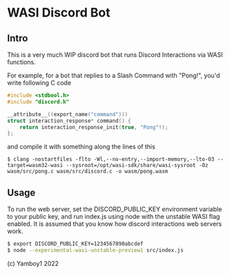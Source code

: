 # WASI Discord Bot

## Intro

This is a very much WIP discord bot that runs Discord Interactions via WASI functions.

For example, for a bot that replies to a Slash Command with "Pong!", you'd write following C code

```c
#include <stdbool.h>
#include "discord.h"

__attribute__((export_name("command")))
struct interaction_response* command() {
    return interaction_response_init(true, "Pong"!);
};
```

and compile it with something along the lines of this

```
$ clang -nostartfiles -flto -Wl,--no-entry,--import-memory,--lto-O3 --target=wasm32-wasi --sysroot=/opt/wasi-sdk/share/wasi-sysroot -Oz wasm/src/pong.c wasm/src/discord.c -o wasm/pong.wasm
```

## Usage

To run the web server, set the DISCORD_PUBLIC_KEY environment variable to your public key, and run index.js using node with the unstable WASI flag enabled. It is assumed that you know how discord interactions web servers work.

```bash
$ export DISCORD_PUBLIC_KEY=1234567890abcdef
$ node --experimental-wasi-unstable-preview1 src/index.js
```

(c) Yamboy1 2022
